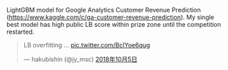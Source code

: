 LightGBM model for Google Analytics Customer Revenue Prediction (https://www.kaggle.com/c/ga-customer-revenue-prediction). My single best model has high public LB score within prize zone until the competition restarted.
<blockquote class="twitter-tweet" data-lang="ja"><p lang="en" dir="ltr">LB overfitting ... <a href="https://t.co/BcIYoe6qug">pic.twitter.com/BcIYoe6qug</a></p>&mdash; hakubishin (@jy_msc) <a href="https://twitter.com/jy_msc/status/1048255155819307008?ref_src=twsrc%5Etfw">2018年10月5日</a></blockquote>
<script async src="https://platform.twitter.com/widgets.js" charset="utf-8"></script>
